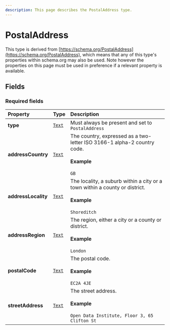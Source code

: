```yaml
---
description: This page describes the PostalAddress type.
---
```


# PostalAddress

This type is derived from [https://schema.org/PostalAddress](https://schema.org/PostalAddress), which means that any of this type's properties within schema.org may also be used. Note however the properties on this page must be used in preference if a relevant property is available.

## **Fields**

### **Required fields**
    
<table>
  <thead>
    <tr>
      <th style="text-align:left">Property</th>
      <th style="text-align:left">Type</th>
      <th style="text-align:left">Description</th>
    </tr>
  </thead>
  <tbody>
    <tr>
      <td style="text-align:left"><a name="type"></a><b>type</b></td>
      <td style="text-align:left">
        <a href="https://schema.org/Text"><code>Text</code></a>
      </td>
      <td style="text-align:left">
        Must always be present and set to <code>PostalAddress</code>
      </td>
    </tr>
    <tr>
      <td style="text-align:left"><a name="addressCountry"></a><b>addressCountry</b></td>
      <td style="text-align:left">
        <a href="https://schema.org/Text"><code>Text</code></a>
      </td>
      <td style="text-align:left">
        The country, expressed as a two-letter ISO 3166-1 alpha-2 country code.</br></br><b>Example</b></br></br><code>GB</code>
      </td>
    </tr>
    <tr>
      <td style="text-align:left"><a name="addressLocality"></a><b>addressLocality</b></td>
      <td style="text-align:left">
        <a href="https://schema.org/Text"><code>Text</code></a>
      </td>
      <td style="text-align:left">
        The locality, a suburb within a city or a town within a county or district.</br></br><b>Example</b></br></br><code>Shoreditch</code>
      </td>
    </tr>
    <tr>
      <td style="text-align:left"><a name="addressRegion"></a><b>addressRegion</b></td>
      <td style="text-align:left">
        <a href="https://schema.org/Text"><code>Text</code></a>
      </td>
      <td style="text-align:left">
        The region, either a city or a county or district.</br></br><b>Example</b></br></br><code>London</code>
      </td>
    </tr>
    <tr>
      <td style="text-align:left"><a name="postalCode"></a><b>postalCode</b></td>
      <td style="text-align:left">
        <a href="https://schema.org/Text"><code>Text</code></a>
      </td>
      <td style="text-align:left">
        The postal code.</br></br><b>Example</b></br></br><code>EC2A 4JE</code>
      </td>
    </tr>
    <tr>
      <td style="text-align:left"><a name="streetAddress"></a><b>streetAddress</b></td>
      <td style="text-align:left">
        <a href="https://schema.org/Text"><code>Text</code></a>
      </td>
      <td style="text-align:left">
        The street address.</br></br><b>Example</b></br></br><code>Open Data Institute, Floor 3, 65 Clifton St</code>
      </td>
    </tr>
  </tbody>
</table>


